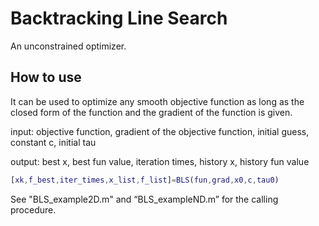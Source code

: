 # Backtracking Line Search

An unconstrained optimizer.

## How to use

It can be used to optimize any smooth objective function as long as the closed form of the function and the gradient of the function is given.

input: objective function, gradient of the objective function, initial guess, constant c, initial tau

output: best x, best fun value, iteration times, history x, history fun value

```matlab
[xk,f_best,iter_times,x_list,f_list]=BLS(fun,grad,x0,c,tau0)
```

See "BLS_example2D.m" and “BLS_exampleND.m” for the calling procedure. 
